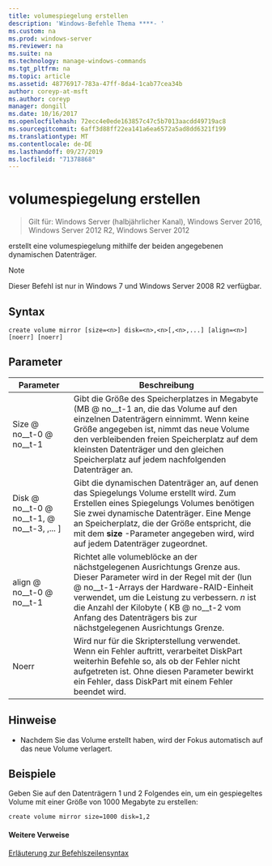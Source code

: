 ```yaml
---
title: volumespiegelung erstellen
description: 'Windows-Befehle Thema ****- '
ms.custom: na
ms.prod: windows-server
ms.reviewer: na
ms.suite: na
ms.technology: manage-windows-commands
ms.tgt_pltfrm: na
ms.topic: article
ms.assetid: 48776917-783a-47ff-8da4-1cab77cea34b
author: coreyp-at-msft
ms.author: coreyp
manager: dongill
ms.date: 10/16/2017
ms.openlocfilehash: 72ecc4e0ede163857c47c5b7013aacdd49719ac8
ms.sourcegitcommit: 6aff3d88ff22ea141a6ea6572a5ad8dd6321f199
ms.translationtype: MT
ms.contentlocale: de-DE
ms.lasthandoff: 09/27/2019
ms.locfileid: "71378868"
---
```

# <a name="create-volume-mirror"></a>volumespiegelung erstellen

>Gilt für: Windows Server (halbjährlicher Kanal), Windows Server 2016, Windows Server 2012 R2, Windows Server 2012

erstellt eine volumespiegelung mithilfe der beiden angegebenen dynamischen Datenträger.  
  
> [!NOTE]  
> Dieser Befehl ist nur in Windows 7 und Windows Server 2008 R2 verfügbar.  
  
  
  
## <a name="syntax"></a>Syntax  
  
```  
create volume mirror [size=<n>] disk=<n>,<n>[,<n>,...] [align=<n>] [noerr] [noerr]  
```  
  
## <a name="parameters"></a>Parameter  
  
|         Parameter         |                                                                                                                                     Beschreibung                                                                                                                                     |
|---------------------------|-------------------------------------------------------------------------------------------------------------------------------------------------------------------------------------------------------------------------------------------------------------------------------------|
|         Size @ no__t-0 @ no__t-1         |                 Gibt die Größe des Speicherplatzes in Megabyte \(MB @ no__t-1 an, die das Volume auf den einzelnen Datenträgern einnimmt. Wenn keine Größe angegeben ist, nimmt das neue Volume den verbleibenden freien Speicherplatz auf dem kleinsten Datenträger und den gleichen Speicherplatz auf jedem nachfolgenden Datenträger an.                 |
| Disk @ no__t-0 @ no__t-1, <n> @ no__t-3, <n>,... \] |                       Gibt die dynamischen Datenträger an, auf denen das Spiegelungs Volume erstellt wird. Zum Erstellen eines Spiegelungs Volumes benötigen Sie zwei dynamische Datenträger. Eine Menge an Speicherplatz, die der Größe entspricht, die mit dem **size** -Parameter angegeben wird, wird auf jedem Datenträger zugeordnet.                        |
|        align @ no__t-0 @ no__t-1         | Richtet alle volumeblöcke an der nächstgelegenen Ausrichtungs Grenze aus. Dieser Parameter wird in der Regel mit der \(lun @ no__t-1-Arrays der Hardware-RAID-Einheit verwendet, um die Leistung zu verbessern. *n* ist die Anzahl der Kilobyte \( KB @ no__t-2 vom Anfang des Datenträgers bis zur nächstgelegenen Ausrichtungs Grenze. |
|           Noerr           |                                        Wird nur für die Skripterstellung verwendet. Wenn ein Fehler auftritt, verarbeitet DiskPart weiterhin Befehle so, als ob der Fehler nicht aufgetreten ist. Ohne diesen Parameter bewirkt ein Fehler, dass DiskPart mit einem Fehler beendet wird.                                         |
  
## <a name="remarks"></a>Hinweise  
  
-   Nachdem Sie das Volume erstellt haben, wird der Fokus automatisch auf das neue Volume verlagert.  
  
## <a name="BKMK_examples"></a>Beispiele  
Geben Sie auf den Datenträgern 1 und 2 Folgendes ein, um ein gespiegeltes Volume mit einer Größe von 1000 Megabyte zu erstellen:  
  
```  
create volume mirror size=1000 disk=1,2  
```  
  
#### <a name="additional-references"></a>Weitere Verweise  
[Erläuterung zur Befehlszeilensyntax](command-line-syntax-key.md)  
  

  

